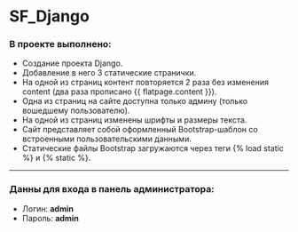 # SF_Django

### В проекте выполнено: ### 
* Создание проекта Django.
* Добавление в него 3 статические странички.
* На одной из страниц контент повторяется 2 раза без изменения content (два раза прописано {{ flatpage.content }}).
* Одна из страниц на сайте доступна только админу (только вошедшему пользователю).
* На одной из страниц изменены шрифты и размеры текста.
* Сайт представляет собой оформленный Bootstrap-шаблон со встроенными пользовательскими данными.
* Статические файлы Bootstrap загружаются через теги {% load static %} и {% static %}.
- - - -
### Данны для входа в панель администратора: ###
* Логин: **admin**
* Пароль: **admin**
